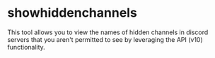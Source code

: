 # showhiddenchannels
This tool allows you to view the names of hidden channels in discord servers that you aren't permitted to see by leveraging the API (v10) functionality.
